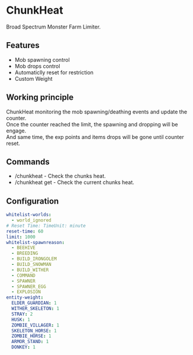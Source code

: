 # ChunkHeat
Broad Spectrum Monster Farm Limiter.

## Features
* Mob spawning control
* Mob drops control
* Automaticlly reset for restriction
* Custom Weight

## Working principle

ChunkHeat monitoring the mob spawning/deathing events and update the counter.  
Once the counter reached the limit, the spawning and dropping will be engage.  
And same time, the exp points and items drops will be gone until counter reset.

## Commands
* /chunkheat - Check the chunks heat.
* /chunkheat get - Check the current chunks heat.

## Configuration
```yaml
whitelist-worlds:
  - world_ignored
# Reset Time: TimeUnit: minute
reset-time: 60
limit: 1000
whitelist-spawnreason:
  - BEEHIVE
  - BREEDING
  - BUILD_IRONGOLEM
  - BUILD_SNOWMAN
  - BUILD_WITHER
  - COMMAND
  - SPAWNER
  - SPAWNER_EGG
  - EXPLOSION
entity-weight:
  ELDER_GUARDIAN: 1
  WITHER_SKELETON: 1
  STRAY: 2
  HUSK: 1
  ZOMBIE_VILLAGER: 1
  SKELETON_HORSE: 1
  ZOMBIE_HORSE: 1
  ARMOR_STAND: 1
  DONKEY: 1
  ```
